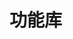 <script setup>
    // 引入
import List from '../List.vue'
import dataData from "./data.json";
import typeData from "./type.json"
</script>



# 功能库
<List :dataData="dataData" :typeData="typeData"/>
